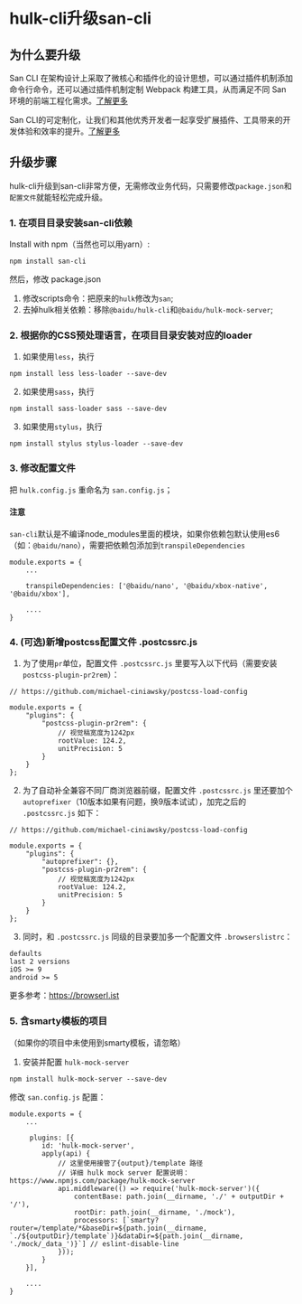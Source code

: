 # hulk-cli升级san-cli

## 为什么要升级

San CLI 在架构设计上采取了微核心和插件化的设计思想，可以通过插件机制添加命令行命令，还可以通过插件机制定制 Webpack 构建工具，从而满足不同 San 环境的前端工程化需求。[了解更多](/architecture.md)

San CLI的可定制化，让我们和其他优秀开发者一起享受扩展插件、工具带来的开发体验和效率的提升。[了解更多](/plugin.md)

## 升级步骤

hulk-cli升级到san-cli非常方便，无需修改业务代码，只需要修改`package.json`和`配置文件`就能轻松完成升级。

### 1. 在项目目录安装san-cli依赖

Install with npm（当然也可以用yarn）:

```
npm install san-cli
```

然后，修改 package.json

1. 修改scripts命令：把原来的`hulk`修改为`san`;
2. 去掉hulk相关依赖：移除`@baidu/hulk-cli`和`@baidu/hulk-mock-server`;

### 2. 根据你的CSS预处理语言，在项目目录安装对应的loader

1. 如果使用`less`，执行

```
npm install less less-loader --save-dev
```

2. 如果使用`sass`，执行

```
npm install sass-loader sass --save-dev
```

3. 如果使用`stylus`，执行

```
npm install stylus stylus-loader --save-dev
```


### 3. 修改配置文件

把 `hulk.config.js` 重命名为 `san.config.js`；

#### 注意

`san-cli`默认是不编译node_modules里面的模块，如果你依赖包默认使用es6（如：`@baidu/nano`），需要把依赖包添加到`transpileDependencies`

```
module.exports = {
    ...
    
    transpileDependencies: ['@baidu/nano', '@baidu/xbox-native', '@baidu/xbox'],

    ....
}
```

### 4. (可选)新增postcss配置文件 .postcssrc.js

1. 为了使用`pr`单位，配置文件 `.postcssrc.js` 里要写入以下代码（需要安装`postcss-plugin-pr2rem`）：

```
// https://github.com/michael-ciniawsky/postcss-load-config

module.exports = {
    "plugins": {
        "postcss-plugin-pr2rem": {
            // 视觉稿宽度为1242px
            rootValue: 124.2,
            unitPrecision: 5
        }
    }
};
```


2. 为了自动补全兼容不同厂商浏览器前缀，配置文件 `.postcssrc.js` 里还要加个`autoprefixer`（10版本如果有问题，换9版本试试），加完之后的 `.postcssrc.js` 如下：

```
// https://github.com/michael-ciniawsky/postcss-load-config

module.exports = {
    "plugins": {
        "autoprefixer": {},
        "postcss-plugin-pr2rem": {
            // 视觉稿宽度为1242px
            rootValue: 124.2,
            unitPrecision: 5
        }
    }
};
```

3. 同时，和 `.postcssrc.js` 同级的目录要加多一个配置文件 `.browserslistrc`：


```
defaults
last 2 versions
iOS >= 9
android >= 5
```

更多参考：https://browserl.ist


### 5. 含smarty模板的项目

（如果你的项目中未使用到smarty模板，请忽略）


1. 安装并配置 `hulk-mock-server`

```
npm install hulk-mock-server --save-dev
```

修改 `san.config.js` 配置：


```
module.exports = {
    ...
    
     plugins: [{
        id: 'hulk-mock-server',
        apply(api) {
            // 这里使用接管了{output}/template 路径
            // 详细 hulk mock server 配置说明：https://www.npmjs.com/package/hulk-mock-server
            api.middleware(() => require('hulk-mock-server')({
                contentBase: path.join(__dirname, './' + outputDir + '/'),
                rootDir: path.join(__dirname, './mock'),
                processors: [`smarty?router=/template/*&baseDir=${path.join(__dirname, `./${outputDir}/template`)}&dataDir=${path.join(__dirname, './mock/_data_')}`] // eslint-disable-line
            }));
        }
    }],

    ....
}
```


